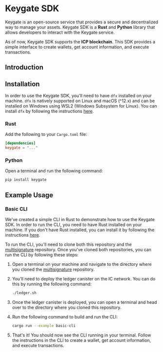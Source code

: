 # Keygate SDK

Keygate is an open-source service that provides a secure and decentralized way to manage your assets. Keygate SDK is a **Rust** and **Python** library that allows developers to interact with the Keygate service.

As of now, Keygate SDK supports the **ICP blockchain**. This SDK provides a simple interface to create wallets, get account information, and execute transactions.

## Introduction

## Installation

In order to use the Keygate SDK, you'll need to have `dfx` installed on your machine. `dfx` is natively supported on Linux and macOS (^12.x) and can be installed on Windows using WSL2 (Windows Subsystem for Linux). You can install `dfx` by following the instructions [here](https://internetcomputer.org/docs/current/developer-docs/getting-started/install/).

### Rust

Add the following to your `Cargo.toml` file:

```toml
[dependencies]
keygate = "..."
```

### Python

Open a terminal and run the following command:

```bash
pip install keygate
```

## Example Usage

### Basic CLI

We've created a simple CLI in Rust to demonstrate how to use the Keygate SDK. In order to run the CLI, you need to have Rust installed on your machine. If you don't have Rust installed, you can install it by following the instructions [here](https://www.rust-lang.org/tools/install).

To run the CLI, you'll need to clone both this repository and the [multisignature](https://github.com/keygate-vault/multisignature) repository. Once you've cloned both repositories, you can run the CLI by following these steps:

1. Open a terminal on your machine and navigate to the directory where you cloned the [multisignature](https://github.com/keygate-vault/multisignature) repository.
2. You'll need to deploy the ledger canister on the IC network. You can do this by running the following command:
    
    ```bash
    ./ledger.sh
    ```
3. Once the ledger canister is deployed, you can open a terminal and head over to the directory where you cloned this repository.
4. Run the following command to build and run the CLI:

    ```bash
    cargo run --example basic-cli
    ```
5. That's it! You should now see the CLI running in your terminal. Follow the instructions in the CLI to create a wallet, get account information, and execute transactions.

